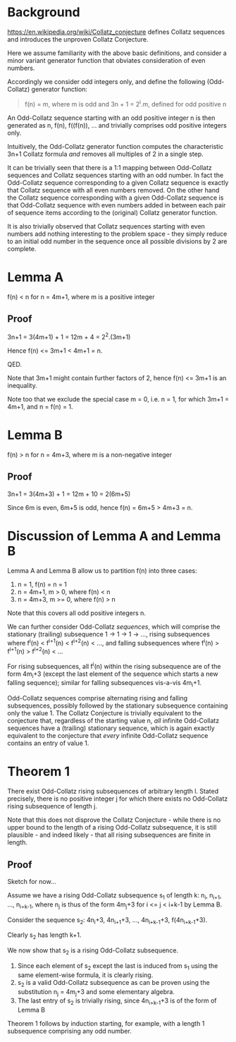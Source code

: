 # Background

https://en.wikipedia.org/wiki/Collatz_conjecture defines Collatz sequences and introduces the unproven Collatz Conjecture.

Here we assume familiarity with the above basic definitions, and consider a minor variant generator function that obviates consideration of even numbers.

Accordingly we consider odd integers only, and define the following (Odd-Collatz) generator function:

> f(n) = m, where m is odd and 3n + 1 = 2<sup>i</sup>.m, defined for odd positive n
 
An Odd-Collatz sequence starting with an odd positive integer n is then generated as n, f(n), f((f(n)), ... and trivially comprises odd positive integers only.

Intuitively, the Odd-Collatz generator function computes the characteristic 3n+1 Collatz formula _and_ removes all multiples of 2 in a single step.

It can be trivially seen that there is a 1:1 mapping between Odd-Collatz sequences and Collatz sequences starting with an odd number. In fact the Odd-Collatz sequence corresponding to a given Collatz sequence is exactly that Collatz sequence with all even numbers removed. On the other hand the Collatz sequence corresponding with a given Odd-Collatz sequence is that Odd-Collatz sequence with even numbers added in between each pair of sequence items according to the (original) Collatz generator function.

It is also trivially observed that Collatz sequences starting with even numbers add nothing interesting to the problem space - they simply reduce to an initial odd number in the sequence once all possible divisions by 2 are complete.

# Lemma A

f(n) < n for n = 4m+1, where m is a positive integer

## Proof

3n+1 = 3(4m+1) + 1 = 12m + 4 = 2<sup>2</sup>.(3m+1)

Hence f(n) <= 3m+1 < 4m+1 = n.

QED.

Note that 3m+1 might contain further factors of 2, hence f(n) <= 3m+1 is an inequality.

Note too that we exclude the special case m = 0, i.e. n = 1, for which 3m+1 = 4m+1, and n = f(n) = 1.

# Lemma B

f(n) > n for n = 4m+3, where m is a non-negative integer

## Proof

3n+1 = 3(4m+3) + 1 = 12m + 10 = 2(6m+5)

Since 6m is even, 6m+5 is odd, hence f(n) = 6m+5 > 4m+3 = n.

# Discussion of Lemma A and Lemma B

Lemma A and Lemma B allow us to partition f(n) into three cases:
  1. n = 1, f(n) = n = 1
  2. n = 4m+1, m > 0, where f(n) < n
  3. n = 4m+3, m >= 0, where f(n) > n

Note that this covers all odd positive integers n.

We can further consider Odd-Collatz _sequences_, which will comprise the stationary (trailing) subsequence 1 -> 1 -> 1 -> ..., rising subsequences where f<sup>i</sup>(n) < f<sup>i+1</sup>(n) < f<sup>i+2</sup>(n) < ..., and falling subsequences where f<sup>i</sup>(n) > f<sup>i+1</sup>(n) > f<sup>i+2</sup>(n) < ...

For rising subsequences, all f<sup>i</sup>(n) within the rising subsequence are of the form 4m<sub>i</sub>+3 (except the last element of the sequence which starts a new falling sequence); similar for falling subsequences vis-a-vis 4m<sub>i</sub>+1.

Odd-Collatz sequences comprise alternating rising and falling subsequences, possibly followed by the stationary subsequence containing only the value 1. The Collatz Conjecture is trivially equivalent to the conjecture that, regardless of the starting value n, _all_ infinite Odd-Collatz sequences have a (trailing) stationary sequence, which is again exactly equivalent to the conjecture that _every_ infinite Odd-Collatz sequence contains an entry of value 1.

# Theorem 1

There exist Odd-Collatz rising subsequences of arbitrary length l. Stated precisely, there is no positive integer j for which there exists no Odd-Collatz rising subsequence of length j.

Note that this does not disprove the Collatz Conjecture - while there is no upper bound to the length of a rising Odd-Collatz subsequence, it is still plausible - and indeed likely - that all rising subsequences are finite in length.

## Proof

Sketch for now...

Assume we have a rising Odd-Collatz subsequence s<sub>1</sub> of length k: n<sub>i</sub>, n<sub>i+1</sub>, ..., n<sub>i+k-1</sub>, where n<sub>j</sub> is thus of the form 4m<sub>j</sub>+3 for i <= j < i+k-1 by Lemma B.

Consider the sequence s<sub>2</sub>: 4n<sub>i</sub>+3, 4n<sub>i+1</sub>+3, ..., 4n<sub>i+k-1</sub>+3, f(4n<sub>i+k-1</sub>+3).

Clearly s<sub>2</sub> has length k+1.

We now show that s<sub>2</sub> is a rising Odd-Collatz subsequence.

  1. Since each element of s<sub>2</sub> except the last is induced from s<sub>1</sub> using the same element-wise formula, it is clearly rising.
  2. s<sub>2</sub> is a valid Odd-Collatz subsequence as can be proven using the substitution n<sub>j</sub> = 4m<sub>j</sub>+3 and some elementary algebra.
  3. The last entry of s<sub>2</sub> is trivially rising, since 4n<sub>i+k-1</sub>+3 is of the form of Lemma B

Theorem 1 follows by induction starting, for example, with a length 1 subsequence comprising any odd number.

 
